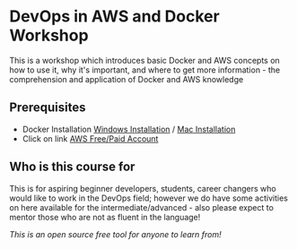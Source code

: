 # DevOps in AWS and Docker Workshop
This is a workshop which introduces basic Docker and AWS concepts on how to use it, why it's important, and where to get more information - the comprehension and application of Docker and AWS knowledge

## Prerequisites ##
 * Docker Installation [Windows Installation](https://docs.docker.com/v17.09/docker-for-windows/install/) / [Mac Installation](https://docs.docker.com/docker-for-mac/install/) 
 * Click on link [AWS Free/Paid Account](https://portal.aws.amazon.com/billing/signup?nc2=h_ct&src=header_signup&redirect_url=https%3A%2F%2Faws.amazon.com%2Fregistration-confirmation#/start) 



## Who is this course for ##

 This is for aspiring beginner developers, students, career changers who would like to work in the DevOps field; however we do have some activities on here available for the intermediate/advanced - also please expect to mentor those who are not as fluent in the language!

*This is an open source free tool for anyone to learn from!*
